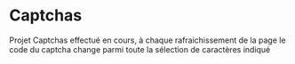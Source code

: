 # Captchas
Projet Captchas effectué en cours, à chaque rafraichissement de la page le code du captcha change parmi toute la sélection de caractères indiqué
